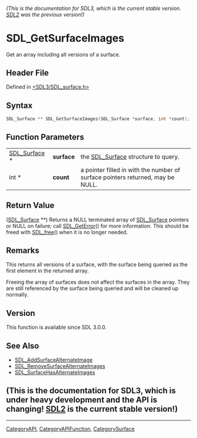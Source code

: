 ###### (This is the documentation for SDL3, which is the current stable version. [SDL2](https://wiki.libsdl.org/SDL2/) was the previous version!)
# SDL_GetSurfaceImages

Get an array including all versions of a surface.

## Header File

Defined in [<SDL3/SDL_surface.h>](https://github.com/libsdl-org/SDL/blob/main/include/SDL3/SDL_surface.h)

## Syntax

```c
SDL_Surface ** SDL_GetSurfaceImages(SDL_Surface *surface, int *count);
```

## Function Parameters

|                              |             |                                                                                |
| ---------------------------- | ----------- | ------------------------------------------------------------------------------ |
| [SDL_Surface](SDL_Surface) * | **surface** | the [SDL_Surface](SDL_Surface) structure to query.                             |
| int *                        | **count**   | a pointer filled in with the number of surface pointers returned, may be NULL. |

## Return Value

([SDL_Surface](SDL_Surface) **) Returns a NULL terminated array of
[SDL_Surface](SDL_Surface) pointers or NULL on failure; call
[SDL_GetError](SDL_GetError)() for more information. This should be freed
with [SDL_free](SDL_free)() when it is no longer needed.

## Remarks

This returns all versions of a surface, with the surface being queried as
the first element in the returned array.

Freeing the array of surfaces does not affect the surfaces in the array.
They are still referenced by the surface being queried and will be cleaned
up normally.

## Version

This function is available since SDL 3.0.0.

## See Also

- [SDL_AddSurfaceAlternateImage](SDL_AddSurfaceAlternateImage)
- [SDL_RemoveSurfaceAlternateImages](SDL_RemoveSurfaceAlternateImages)
- [SDL_SurfaceHasAlternateImages](SDL_SurfaceHasAlternateImages)


## (This is the documentation for SDL3, which is under heavy development and the API is changing! [SDL2](https://wiki.libsdl.org/SDL2/) is the current stable version!)



----
[CategoryAPI](CategoryAPI), [CategoryAPIFunction](CategoryAPIFunction), [CategorySurface](CategorySurface)

